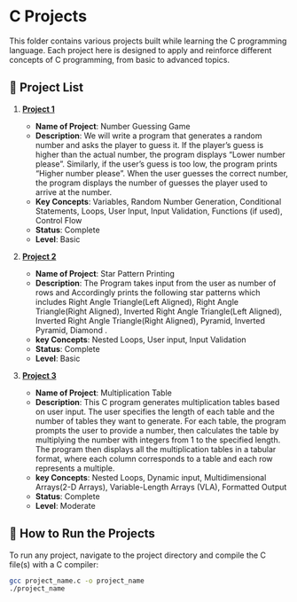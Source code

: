 # C Projects

This folder contains various projects built while learning the C programming language. Each project here is designed to apply and reinforce different concepts of C programming, from basic to advanced topics.

## 📂 Project List

1. [**Project 1**](./Project%201/)
   - **Name of Project**: Number Guessing Game
   - **Description**: We will write a program that generates a random number and asks the player to guess 
                      it. If the player’s guess is higher than the actual number, the program displays “Lower 
                      number please”. Similarly, if the user’s guess is too low, the program prints “Higher 
                      number please”. When the user guesses the correct number, the program displays the number of 
                      guesses the player used to arrive at the number.
   - **Key Concepts**: Variables, Random Number Generation, Conditional Statements, Loops, User Input, Input Validation, Functions (if used), Control Flow
   - **Status**: Complete
   - **Level**: Basic

2. [**Project 2**](./Project%202/)
   - **Name of Project**: Star Pattern Printing
   - **Description**: The Program takes input from the user as number of rows and Accordingly prints the following star patterns
                      which includes Right Angle Triangle(Left Aligned), Right Angle Triangle(Right Aligned), Inverted Right Angle Triangle(Left Aligned), Inverted Right Angle Triangle(Right Aligned), Pyramid, Inverted Pyramid, Diamond .
   - **key Concepts**: Nested Loops, User input, Input Validation
   - **Status**: Complete
   - **Level**: Basic

3. [**Project 3**](./Project%203/)
   - **Name of Project**: Multiplication Table
   - **Description**: This C program generates multiplication tables based on user input. The user specifies the length of each     table and the number of tables they want to generate. For each table, the program prompts the user to provide a number, then  calculates the table by multiplying the number with integers from 1 to the specified length. The program then displays all the  multiplication tables in a tabular format, where each column corresponds to a table and each row represents a multiple.
   - **key Concepts**: Nested Loops, Dynamic input, Multidimensional Arrays(2-D Arrays), Variable-Length Arrays (VLA), Formatted Output 
   - **Status**: Complete
   - **Level**: Moderate
## 🔨 How to Run the Projects

To run any project, navigate to the project directory and compile the C file(s) with a C compiler:

```bash
gcc project_name.c -o project_name
./project_name
